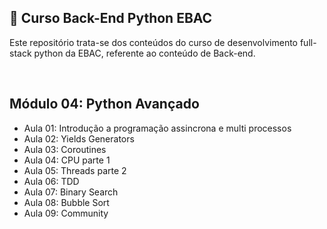 ## 📝 Curso Back-End Python EBAC
Este repositório trata-se dos conteúdos do curso de desenvolvimento full-stack python da EBAC, referente ao conteúdo de Back-end.

<br>

## Módulo 04: Python Avançado
- Aula 01: Introdução a programação assincrona e multi processos 
- Aula 02: Yields Generators 
- Aula 03: Coroutines 
- Aula 04: CPU parte 1
- Aula 05: Threads parte 2  
- Aula 06: TDD
- Aula 07: Binary Search
- Aula 08: Bubble Sort
- Aula 09: Community